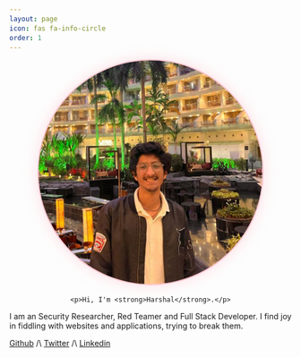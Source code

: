 ```yaml
---
layout: page
icon: fas fa-info-circle
order: 1
---
```


<div style="text-align: center;">
    <img src="../assets/display.png" style="border-radius: 50%; border: 2px solid #FFC0CB; box-shadow: 0 0 25px 0 rgba(255, 192, 203, 0.5); width: 400px; height: 400px;" alt="placeholder_img">

    <p>Hi, I'm <strong>Harshal</strong>.</p>
</div>

I am an Security Researcher, Red Teamer and Full Stack Developer. I find joy in fiddling with websites and applications, trying to break them.

[Github](https://github.com/harshaldulera) /\ [Twitter](https://twitter.com/BeatsHarshal) /\ [Linkedin](https://linkedin.com/in/harshal-dulera)